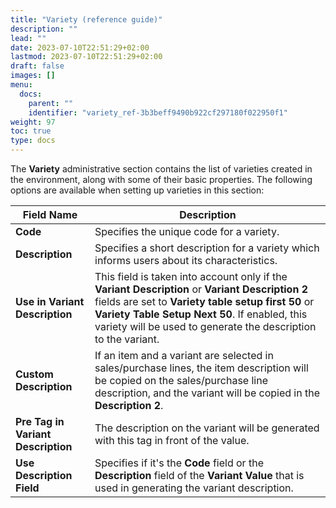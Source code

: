 ```yaml
---
title: "Variety (reference guide)"
description: ""
lead: ""
date: 2023-07-10T22:51:29+02:00
lastmod: 2023-07-10T22:51:29+02:00
draft: false
images: []
menu:
  docs:
    parent: ""
    identifier: "variety_ref-3b3beff9490b922cf297180f022950f1"
weight: 97
toc: true
type: docs
---
```


The **Variety** administrative section contains the list of varieties created in the environment, along with some of their basic properties. The following options are available when setting up varieties in this section:

 Field Name      | Description |
| ----------- | ----------- |
| **Code**       | Specifies the unique code for a variety.    |
| **Description**   | Specifies a short description for a variety which informs users about its characteristics.      |
| **Use in Variant Description**  |  This field is taken into account only if the **Variant Description** or **Variant Description 2** fields are set to **Variety table setup first 50** or **Variety Table Setup Next 50**. If enabled, this variety will be used to generate the description to the variant.  |
| **Custom Description** | If an item and a variant are selected in sales/purchase lines, the item description will be copied on the sales/purchase line description, and the variant will be copied in the **Description 2**.  |
|  **Pre Tag in Variant Description**  | The description on the variant will be generated with this tag in front of the value.  |
|  **Use Description Field**  | Specifies if it's the **Code** field or the **Description** field of the **Variant Value** that is used in generating the variant description.  |
